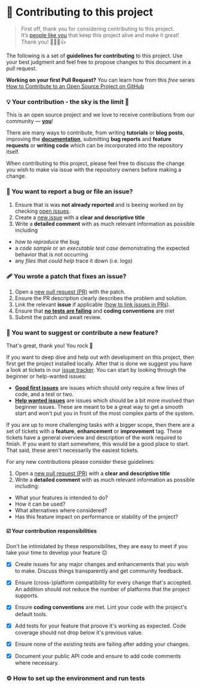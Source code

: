 # 💁 Contributing to this project


> First off, thank you for considering contributing to this project.   
> It’s [people like you][ref-contributors] that keep this project alive and make it great!  
> Thank you! 🙏💜🎉👍

The following is a set of **guidelines for contributing** to this project. 
Use your best judgment and feel free to propose changes to this document in a pull request.

**Working on your first Pull Request?** You can learn how from this *free* series [How to Contribute to an Open Source Project on GitHub](https://egghead.io/series/how-to-contribute-to-an-open-source-project-on-github)

### 💡 Your contribution - the sky is the limit 🌈

This is an open source project and we love to receive contributions from our community — [**you**][ref-contributors]!   

There are many ways to contribute, from writing __tutorials__ or __blog posts__, improving the [__documentation__][ref-documentation], submitting __bug reports__ and __feature requests__ or 
__writing code__ which can be incorporated into the repository itself.

When contributing to this project, please feel free to discuss the change you wish to make via issue with the repository owners before making a change.

<!--Note that we have a [code of conduct][ref-code-of-conduct], please follow it in all your interactions with the project.-->

### 🐞 You want to report a bug or file an issue?

1. Ensure that is was **not already reported** and is beeing worked on by checking [open issues][ref-issues].
2. Create a [new issue][ref-issues-new] with a **clear and descriptive title**
3. Write a **detailed comment** with as much relevant information as possible including
  - *how to reproduce* the bug 
  - a *code sample* or an *executable test case* demonstrating the expected behavior that is not occurring
  - any *files that could help* trace it down (i.e. logs)
  
### 🩹 You wrote a patch that fixes an issue?

1. Open a [new pull request (PR)][ref-pull-request-new] with the patch.
2. Ensure the PR description clearly describes the problem and solution. 
3. Link the relevant **issue** if applicable ([how to link issues in PRs][ref-pull-request-how-to]).
4. Ensure that [**no tests are failing**][ref-gh-actions] and **coding conventions** are met
5. Submit the patch and await review.

### 🎁 You want to suggest or contribute a new feature?

That's great, thank you! You rock 🤘 

If you want to deep dive and help out with development on this project, then first get the project installed locally. 
After that is done we suggest you have a look at tickets in our [issue tracker][ref-issues]. 
You can start by looking through the beginner or help-wanted issues: 
- [__Good first issues__][ref-issue-first] are issues which should only require a few lines of code, and a test or two. 
- [__Help wanted issues__][ref-issue-help] are issues which should be a bit more involved than beginner issues. 
These are meant to be a great way to get a smooth start and won't put you in front of the most complex parts of the system.

If you are up to more challenging tasks with a bigger scope, then there are a set of tickets with a __feature__, __enhancement__ or __improvement__ tag. 
These tickets have a general overview and description of the work required to finish. 
If you want to start somewhere, this would be a good place to start. 
That said, these aren't necessarily the easiest tickets. 

For any new contributions please consider these guidelines:
1. Open a [new pull request (PR)][ref-pull-request-new] with a **clear and descriptive title**
2. Write a **detailed comment** with as much relevant information as possible including:
 - What your features is intended to do?
 - How it can be used?
 - What alternatives where considered?
 - Has this feature impact on performance or stability of the project?

#### ☑️ Your contribution responsibilities

Don't be intimidated by these responsibilites, they are easy to meet if you take your time to develop your feature 😌

- [x] Create issues for any major changes and enhancements that you wish to make. Discuss things transparently and get community feedback.
- [x] Ensure (cross-)platform compatibility for every change that's accepted. An addition should not reduce the number of platforms that the project supports.
- [x] Ensure **coding conventions** are met. Lint your code with the project's default tools.
- [x] Add tests for your feature that proove it's working as expected. Code coverage should not drop below it's previous value.
- [x] Ensure none of the existing tests are failing after adding your changes.
- [x] Document your public API code and ensure to add code comments where necessary.


### ⚙️ How to set up the environment and run tests



<!-- REFERENCES -->

[ref-code-of-conduct]: t.b.d.
[ref-contributors]: https://github.com/fireblade-engine/ecs/graphs/contributors
[ref-gh-actions]: https://github.com/fireblade-engine/ecs/actions
[ref-issues-new]: https://github.com/fireblade-engine/ecs/issues/new/choose
[ref-issues]: https://github.com/fireblade-engine/ecs/issues
[ref-pull-request-how-to]: https://docs.github.com/en/github/writing-on-github/autolinked-references-and-urls
[ref-pull-request-new]: https://github.com/fireblade-engine/ecs/compare
[ref-documentation]: https://github.com/fireblade-engine/ecs/wiki
[ref-issue-first]: https://github.com/fireblade-engine/ecs/issues?q=is%3Aopen+is%3Aissue+label%3A"good+first+issue"
[ref-issue-help]: https://github.com/fireblade-engine/ecs/issues?q=is%3Aopen+is%3Aissue+label%3A"help+wanted"
